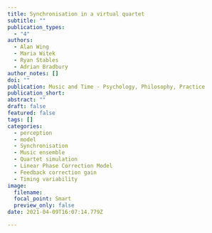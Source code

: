 ```yaml
---
title: Synchronisation in a virtual quartet
subtitle: ""
publication_types:
  - "4"
authors:
  - Alan Wing
  - Maria Witek
  - Ryan Stables
  - Adrian Bradbury
author_notes: []
doi: ""
publication: Music and Time - Psychology, Philosophy, Practice
publication_short: 
abstract: ""
draft: false
featured: false
tags: []
categories:
  - perception
  - model
  - Synchronisation
  - Music ensemble
  - Quartet simulation
  - Linear Phase Correction Model
  - Feedback correction gain
  - Timing variability
image:
  filename:
  focal_point: Smart
  preview_only: false
date: 2021-04-09T16:07:14.779Z

---
```


